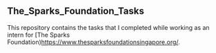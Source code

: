 ## The_Sparks_Foundation_Tasks
This repository contains the tasks that I completed while working as an intern for [The Sparks Foundation)https://www.thesparksfoundationsingapore.org/.
